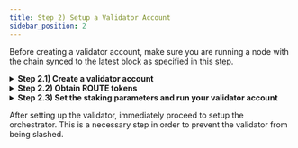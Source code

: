 ```yaml
---
title: Step 2) Setup a Validator Account
sidebar_position: 2
---
```


Before creating a validator account, make sure you are running a node with the chain synced to the latest block as specified in this [step](./run-a-node). 

<details>
<summary><b>Step 2.1) Create a validator account</b></summary>

To setup a validator account, run the following command with your desired validator key name.

```bash
routerd keys add my-validator-key --chain-id router_9601-1 --keyring-backend file
```

The aforementioned command will create a new wallet with name `my-validator-key` and will ask you to set a password. 

:::caution
Remember the password used or store it in a safe place. 
:::

```bash
# example output

- name: my-validator-key
  type: local
  address: router13cyxzsfvmfxsn23spl4nhu0xn307uvj2vju5q0
  pubkey: '{"@type":"/routerprotocol.routerchain.crypto.ethsecp256k1.PubKey",
  mnemonic: ""
  
**Important** write this mnemonic phrase in a safe place.
It is the only way to recover your account if you ever forget your password.

usual husband better echo deputy same depart river ritual detail reveal window moon few health remember fortune awful custom fossil tired lake jealous sign
```
:::tip
The mnemonic phrase is better backed up on a physical paper, storing it in cloud storage may compromise the validator later.
:::

:::tip
Remember the address starting from `router`, this is the address of your Router chain validator account.
:::

</details>

<details>
<summary><b>Step 2.2) Obtain ROUTE tokens</b></summary>

Obtain ROUTE tokens on the Router chain from the [testnet faucet](https://faucet.testnet.routerchain.dev/).

After a few minutes, you can verify the deposit on the [explorer UI](https://explorer.testnet.routerprotocol.com). Alternatively, account balance can be queried using the `routerd` CLI with the following command:

```bash
routerd query bank balances $(routerd keys show my-validator-key -a --keyring-backend file) --chain-id router_9601-1 --keyring-backend file
```

</details>

<details>
<summary><b>Step 2.3) Set the staking parameters and run your validator account</b></summary>

Now, initialize a new validator with a self-delegation of ROUTE tokens. Most critically, you will need to decide on the values of the validator's staking parameters.

```bash
routerd tx staking create-validator \
  --amount=100000000000000000000route \
  --pubkey=$(routerd tendermint show-validator) \
  --moniker=val-node1 \
  --chain-id=router_9601-1 \
  --commission-rate="0.10" \
  --commission-max-rate="0.20" \
  --commission-max-change-rate="0.01" \
  --min-self-delegation="1000000" \
  --gas="auto" \
  --fees="100000000000000route" \
  --from=my-validator-key \
  --gas-adjustment=1.5 \
  --keyring-backend=file
```

- `amount` flag is the initial amount of ROUTE you're willing to bond
- `pubkey` is the validator public key created earlier
- `moniker` is the human readable name you choose for your validator
- `chain-id` is the network id of the chain you are working with (in the case of Router testnet: `router_9601-1`)
- `commission-rate` is the initial commission rate you will charge your delegates 
- `commission-max-rate` is the highest rate you are allowed to charge your delegates
- `commission-max-change-rate` is how much you can increase your commission rate in a 24 hour period
- `min-self-delegation` is the lowest amount of personal funds the validator is required to have in their validator to stay bonded
- `from` flag is the KEY_NAME you created while initializing the key on your keyring

Verify that the validator was successfully setup by checking the [staking dashboard](https://hub.testnet.routerchain.dev/staking) or by entering the CLI command given below.

```bash
routerd query staking validator $(routerd keys show my-validator-key -a --keyring-backend file --bech=val) --chain-id router_9601-1 --keyring-backend file
```

If you see your validator in the list of validators, then congratulations, you have officially joined the Router testnet as a staking validator! 🎉

</details>

After setting up the validator, immediately proceed to setup the orchestrator. This is a necessary step in order to prevent the validator from being slashed.